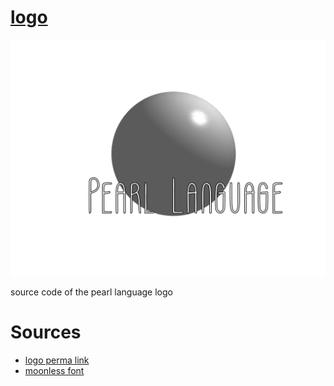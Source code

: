 # [logo](pearl_logo.png)

![logo](pearl_logo.png)

source code of the pearl language logo

# Sources
- [logo perma link](https://raw.githubusercontent.com/pearl-lang/logo/refs/heads/main/pearl_logo.png)
- [moonless font](https://www.fontsquirrel.com/fonts/moonless-sc?q%5Bterm%5D=moon&q%5Bsearch_check%5D=Y)

